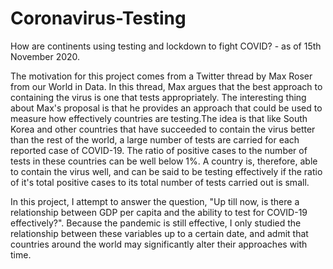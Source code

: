 # Coronavirus-Testing
How are continents using testing and lockdown to fight COVID? - as of 15th November 2020.

The motivation for this project comes from a Twitter thread by Max Roser from our World in Data. In this thread, Max argues that the best approach
to containing the virus is one that tests appropriately. The interesting thing about Max's proposal is that he provides an approach that could be 
used to measure how effectively countries are testing.The idea is that like South Korea and other countries that have succeeded to contain the virus
better than the rest of the world, a large number of tests are carried for each reported case of COVID-19. The ratio of positive cases to the number of
tests in these countries can be well below 1%. A country is, therefore, able to contain the virus well, and can be said to be testing effectively if the
ratio of it's total positive cases to its total number of tests carried out is small.

In this project, I attempt to answer the question, "Up till now, is there a relationship between GDP per capita and the ability to test for COVID-19 effectively?".
Because the pandemic is still effective, I only studied the relationship between these variables up to a certain date, and admit that countries around the world may
significantly alter their approaches with time.

